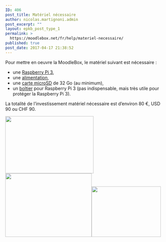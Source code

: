 ```yaml
---
ID: 406
post_title: Matériel nécessaire
author: nicolas.martignoni.admin
post_excerpt: ""
layout: epkb_post_type_1
permalink: >
  https://moodlebox.net/fr/help/materiel-necessaire/
published: true
post_date: 2017-04-17 21:38:52
---
```

Pour mettre en oeuvre la MoodleBox, le matériel suivant est nécessaire :
<ul>
 	<li>une <a href="https://www.raspberrypi.org/products/raspberry-pi-3-model-b/" target="_blank">Raspberry Pi 3</a>,</li>
 	<li>une <a href="https://www.raspberrypi.org/products/universal-power-supply/" target="_blank">alimentation</a>,</li>
 	<li>une <a href="http://thewirecutter.com/reviews/best-microsd-card/" target="_blank">carte microSD</a> de 32 Go (au minimum),</li>
 	<li>un <a href="https://www.raspberrypi.org/products/raspberry-pi-case/" target="_blank">boîtier</a> pour Raspberry Pi 3 (pas indispensable, mais très utile pour protéger la Raspberry Pi 3).</li>
</ul>
La totalité de l’investissement matériel nécessaire est d’environ 80 €, USD 90 ou CHF 90.

<img class="alignnone wp-image-178" src="https://moodlebox.net/fr/wp-content/uploads/sites/4/2016/09/rpi3.png" sizes="(max-width: 278px) 100vw, 278px" srcset="https://moodlebox.net/fr/wp-content/uploads/sites/4/2016/09/rpi3.png 431w, https://moodlebox.net/fr/wp-content/uploads/sites/4/2016/09/rpi3-300x194.png 300w" width="278" height="180" /><img class="alignnone wp-image-182" src="https://moodlebox.net/fr/wp-content/uploads/sites/4/2016/09/alim-rpi3.png" sizes="(max-width: 272px) 100vw, 272px" srcset="https://moodlebox.net/fr/wp-content/uploads/sites/4/2016/09/alim-rpi3.png 393w, https://moodlebox.net/fr/wp-content/uploads/sites/4/2016/09/alim-rpi3-300x221.png 300w" width="272" height="200" /><img class="alignnone wp-image-181" src="https://moodlebox.net/fr/wp-content/uploads/sites/4/2016/09/boitier-rpi.png" sizes="(max-width: 218px) 100vw, 218px" srcset="https://moodlebox.net/fr/wp-content/uploads/sites/4/2016/09/boitier-rpi.png 427w, https://moodlebox.net/fr/wp-content/uploads/sites/4/2016/09/boitier-rpi-300x219.png 300w" width="218" height="159" />